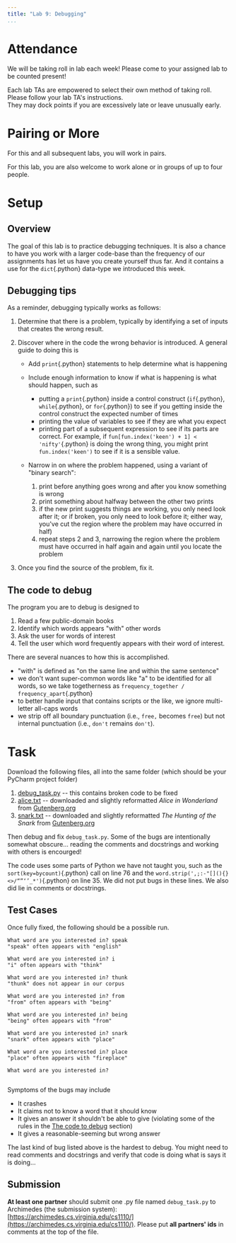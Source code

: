 ```yaml
---
title: "Lab 9: Debugging"
...
```


# Attendance

We will be taking roll in lab each week! Please come to your assigned lab to be counted present!

Each lab TAs are empowered to select their own method of taking roll.
Please follow your lab TA's instructions.  
They may dock points if you  are excessively late or leave unusually early.

# Pairing or More

For this and all subsequent labs, you will work in pairs.

For this lab, you are also welcome to work alone or in groups of up to four people.

# Setup


## Overview

The goal of this lab is to practice debugging techniques.
It is also a chance to have you work with a larger code-base than the frequency of our assignments has let us have you create yourself thus far.
And it contains a use for the `dict`{.python} data-type we introduced this week.

## Debugging tips

As a reminder, debugging typically works as follows:

1.  Determine that there is a problem, typically by identifying a set of inputs that creates the wrong result.

2.  Discover where in the code the wrong behavior is introduced.  A general guide to doing this is

    -   Add `print`{.python} statements to help determine what is happening

    -   Include enough information to know if what is happening is what should happen, such as

        -   putting a `print`{.python} inside a control construct (`if`{.python}, `while`{.python}, or `for`{.python}) to see if you getting inside the control construct the expected number of times
        -   printing the value of variables to see if they are what you expect
        -   printing part of a subsequent expression to see if its parts are correct.  For example, if `fun[fun.index('keen') + 1] < 'nifty'`{.python} is doing the wrong thing, you might print `fun.index('keen')` to see if it is a sensible value.
    
    -   Narrow in on where the problem happened, using a variant of "binary search":
        
        1.  print before anything goes wrong and after you know something is wrong
        2.  print something about halfway between the other two prints
        3.  if the new print suggests things are working, you only need look after it; or if broken, you only need to look before it; either way, you've cut the region where the problem may have occurred in half)  
        4.  repeat steps 2 and 3, narrowing the region where the problem must have occurred in half again and again until you locate the problem
    
3.  Once you find the source of the problem, fix it.

## The code to debug

The program you are to debug is designed to

1.  Read a few public-domain books
2.  Identify which words appears "with" other words
3.  Ask the user for words of interest
4.  Tell the user which word frequently appears with their word of interest.

There are several nuances to how this is accomplished.

-   "with" is defined as "on the same line and within the same sentence"
-   we don't want super-common words like "a" to be identified for all words, so we take togetherness as `frequency_together / frequency_apart`{.python}
-   to better handle input that contains scripts or the like, we ignore multi-letter all-caps words
-   we strip off all boundary punctuation (i.e., `free,` becomes `free`) but not internal punctuation (i.e., `don't` remains `don't`).

# Task

Download the following files, all into the same folder (which should be your PyCharm project folder)

1.  [debug_task.py](files/debug_task.py) -- this contains broken code to be fixed
2.  [alice.txt](files/alice.txt) -- downloaded and slightly reformatted *Alice in Wonderland* from [Gutenberg.org](http://www.gutenberg.org/ebooks/11)
2.  [snark.txt](files/snark.txt) -- downloaded and slightly reformatted *The Hunting of the Snark* from [Gutenberg.org](http://www.gutenberg.org/ebooks/13)

Then debug and fix `debug_task.py`.
Some of the bugs are intentionally somewhat obscure… reading the comments and docstrings and working with others is encourged!

The code uses some parts of Python we have not taught you,
such as the `sort(key=bycount)`{.python} call on line 76 and the `word.strip(',;:-"[](){}<>/“”‘’_*')`{.python} on line 35.
We did not put bugs in these lines.
We also did lie in comments or docstrings.

## Test Cases

Once fully fixed, the following should be a possible run.

    What word are you interested in? speak
    "speak" often appears with "english"

    What word are you interested in? i
    "i" often appears with "think"

    What word are you interested in? thunk
    "thunk" does not appear in our corpus

    What word are you interested in? from
    "from" often appears with "being"

    What word are you interested in? being
    "being" often appears with "from"

    What word are you interested in? snark
    "snark" often appears with "place"

    What word are you interested in? place
    "place" often appears with "fireplace"

    What word are you interested in? 
     

Symptoms of the bugs may include

-   It crashes
-   It claims not to know a word that it should know
-   It gives an answer it shouldn't be able to give (violating some of the rules in the [The code to debug](#the-code-to-debug) section)
-   It gives a reasonable-seeming but wrong answer

The last kind of bug listed above is the hardest to debug.
You might need to read comments and docstrings and verify that code is doing what is says it is doing…



## Submission

**At least one partner** should submit one .py file named `debug_task.py` to Archimedes (the submission system):
[https://archimedes.cs.virginia.edu/cs1110/](https://archimedes.cs.virginia.edu/cs1110/).
Please put **all partners' ids** in comments at the top of the file.
